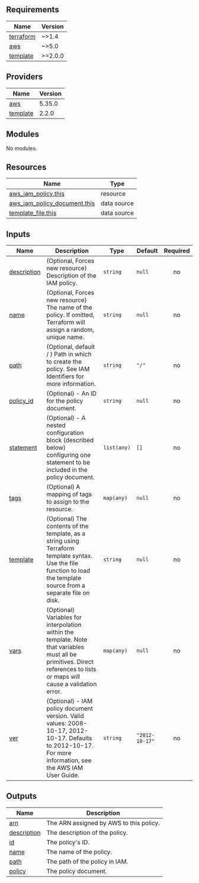 <!-- BEGIN_TF_DOCS -->
## Requirements

| Name | Version |
|------|---------|
| <a name="requirement_terraform"></a> [terraform](#requirement\_terraform) | ~>1.4 |
| <a name="requirement_aws"></a> [aws](#requirement\_aws) | ~>5.0 |
| <a name="requirement_template"></a> [template](#requirement\_template) | >=2.0.0 |

## Providers

| Name | Version |
|------|---------|
| <a name="provider_aws"></a> [aws](#provider\_aws) | 5.35.0 |
| <a name="provider_template"></a> [template](#provider\_template) | 2.2.0 |

## Modules

No modules.

## Resources

| Name | Type |
|------|------|
| [aws_iam_policy.this](https://registry.terraform.io/providers/hashicorp/aws/latest/docs/resources/iam_policy) | resource |
| [aws_iam_policy_document.this](https://registry.terraform.io/providers/hashicorp/aws/latest/docs/data-sources/iam_policy_document) | data source |
| [template_file.this](https://registry.terraform.io/providers/hashicorp/template/latest/docs/data-sources/file) | data source |

## Inputs

| Name | Description | Type | Default | Required |
|------|-------------|------|---------|:--------:|
| <a name="input_description"></a> [description](#input\_description) | (Optional, Forces new resource) Description of the IAM policy. | `string` | `null` | no |
| <a name="input_name"></a> [name](#input\_name) | (Optional, Forces new resource) The name of the policy. If omitted, Terraform will assign a random, unique name. | `string` | `null` | no |
| <a name="input_path"></a> [path](#input\_path) | (Optional, default  / ) Path in which to create the policy. See IAM Identifiers for more information. | `string` | `"/"` | no |
| <a name="input_policy_id"></a> [policy\_id](#input\_policy\_id) | (Optional) - An ID for the policy document. | `string` | `null` | no |
| <a name="input_statement"></a> [statement](#input\_statement) | (Optional) - A nested configuration block (described below) configuring one statement to be included in the policy document. | `list(any)` | `[]` | no |
| <a name="input_tags"></a> [tags](#input\_tags) | (Optional) A mapping of tags to assign to the resource. | `map(any)` | `null` | no |
| <a name="input_template"></a> [template](#input\_template) | (Optional) The contents of the template, as a string using Terraform template syntax. Use the file function to load the template source from a separate file on disk. | `string` | `null` | no |
| <a name="input_vars"></a> [vars](#input\_vars) | (Optional) Variables for interpolation within the template. Note that variables must all be primitives. Direct references to lists or maps will cause a validation error. | `map(any)` | `null` | no |
| <a name="input_ver"></a> [ver](#input\_ver) | (Optional) - IAM policy document version. Valid values: 2008-10-17, 2012-10-17. Defaults to 2012-10-17. For more information, see the AWS IAM User Guide. | `string` | `"2012-10-17"` | no |

## Outputs

| Name | Description |
|------|-------------|
| <a name="output_arn"></a> [arn](#output\_arn) | The ARN assigned by AWS to this policy. |
| <a name="output_description"></a> [description](#output\_description) | The description of the policy. |
| <a name="output_id"></a> [id](#output\_id) | The policy's ID. |
| <a name="output_name"></a> [name](#output\_name) | The name of the policy. |
| <a name="output_path"></a> [path](#output\_path) | The path of the policy in IAM. |
| <a name="output_policy"></a> [policy](#output\_policy) | The policy document. |
<!-- END_TF_DOCS -->
